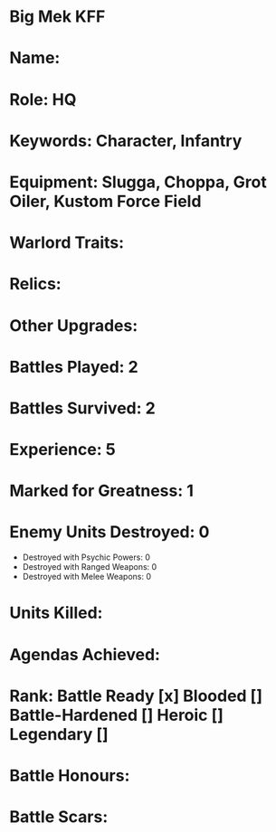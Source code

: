 # Big Mek KFF

# Name: 
# Role: HQ
# Keywords: Character, Infantry
# Equipment: Slugga, Choppa, Grot Oiler, Kustom Force Field
# Warlord Traits:
# Relics:
# Other Upgrades:

# Battles Played: 2
# Battles Survived: 2
# Experience: 5
# Marked for Greatness: 1
# Enemy Units Destroyed: 0  
  * Destroyed with Psychic Powers: 0 
  * Destroyed with Ranged Weapons: 0 
  * Destroyed with Melee Weapons: 0
# Units Killed: 
# Agendas Achieved:

# Rank: Battle Ready [x] Blooded [] Battle-Hardened [] Heroic [] Legendary []

# Battle Honours: 
# Battle Scars:
